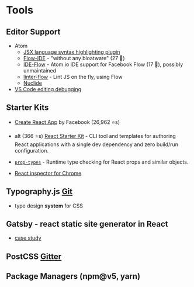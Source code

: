 # Tools

## Editor Support
- Atom
  - [JSX language syntax highlighting plugin](https://atom.io/packages/language-javascript-jsx)
  - [Flow-IDE](https://atom.io/packages/flow-ide) - "without any bloatware" (27 🌟)
  - [IDE-Flow](https://atom.io/packages/ide-flow) - Atom.io IDE support for Facebook Flow (17 🌟), possibly unmaintained
  - [linter-flow](https://atom.io/packages/linter-flow) - Lint JS on the fly, using Flow
  - [Nuclide](https://nuclide.io/)
- [VS Code editing debugging](https://code.visualstudio.com/docs/languages/javascript)

## Starter Kits
- [Create React App](https://github.com/facebookincubator/create-react-app) by Facebook (26,962 ⭐️s)
- alt (366 ⭐️s) [React Starter Kit](https://github.com/kriasoft/react-app) - CLI tool and templates for authoring React applications with a single dev dependency and zero build/run configuration.

- [`prop-types`](https://www.npmjs.com/package/prop-types) - Runtime type checking for React props and similar objects.

- [React inspector for Chrome ](https://chrome.google.com/webstore/detail/react-developer-tools/fmkadmapgofadopljbjfkapdkoienihi)

## Typography.js [Git](https://github.com/KyleAMathews/typography.js)
- type design **system** for CSS

## Gatsby - react static site generator in React
- [case study](https://www.gatsbyjs.org/blog/gatsbygram-case-study/)

## PostCSS [Gitter](https://gitter.im/postcss/postcss)

## Package Managers (npm@v5, yarn)
